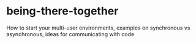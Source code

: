 # being-there-together
How to start your multi-user environments, examples on synchronous vs asynchronous, ideas for communicating with code
